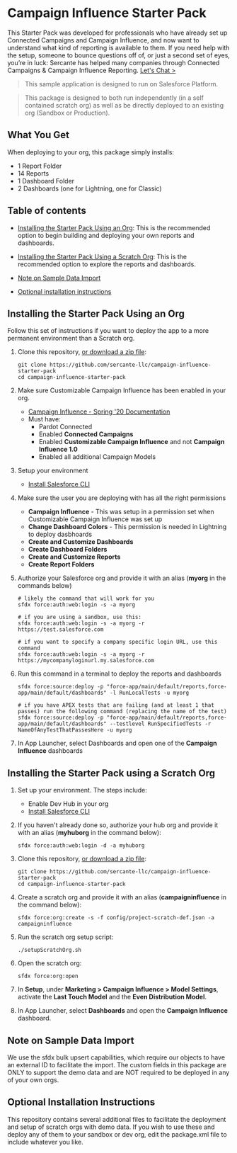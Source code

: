 # Campaign Influence Starter Pack

This Starter Pack was developed for professionals who have already set up Connected Campaigns and Campaign Influence, and now want to understand what kind of reporting is available to them. If you need help with the setup, someone to bounce questions off of, or just a second set of eyes, you’re in luck: Sercante has helped many companies through Connected Campaigns & Campaign Influence Reporting. [Let's Chat >](https://www.sercante.com/contact-us/)

> This sample application is designed to run on Salesforce Platform. 

> This package is designed to both run independently (in a self contained scratch org) as well as be directly deployed to an existing org (Sandbox or Production).

## What You Get
When deploying to your org, this package simply installs:
- 1 Report Folder
- 14 Reports
- 1 Dashboard Folder
- 2 Dashboards (one for Lightning, one for Classic)

## Table of contents

- [Installing the Starter Pack Using an Org](#installing-the-starter-pack-using-an-org): This is the recommended option to begin building and deploying your own reports and dashboards.

- [Installing the Starter Pack Using a Scratch Org](#installing-the-starter-pack-using-a-scratch-org): This is the recommended option to explore the reports and dashboards.

- [Note on Sample Data Import](#note-on-sample-data-import)

- [Optional installation instructions](#optional-installation-instructions)

## Installing the Starter Pack Using an Org

Follow this set of instructions if you want to deploy the app to a more permanent environment than a Scratch org.

1. Clone this repository, [or download a zip file](https://github.com/sercante-llc/campaign-influence-starter-pack/archive/master.zip):

    ```
    git clone https://github.com/sercante-llc/campaign-influence-starter-pack
    cd campaign-influence-starter-pack
    ```

1. Make sure Customizable Campaign Influence has been enabled in your org.
    - [Campaign Influence - Spring '20 Documentation](https://resources.docs.salesforce.com/latest/latest/en-us/sfdc/pdf/campaign_influence_implementation_guide.pdf)
    - Must have:
        - Pardot Connected
        - Enabled **Connected Campaigns**
        - Enabled **Customizable Campaign Influence** and not **Campaign Influence 1.0**
        - Enabled all additional Campaign Models

1. Setup your environment
    - [Install Salesforce CLI](https://developer.salesforce.com/docs/atlas.en-us.sfdx_setup.meta/sfdx_setup/sfdx_setup_install_cli.htm)

1. Make sure the user you are deploying with has all the right permissions
    - **Campaign Influence** - This was setup in a permission set when Customizable Campaign Influence was set up
    - **Change Dashboard Colors** - This permission is needed in Lightning to deploy dasbhoards
    - **Create and Customize Dashboards**
    - **Create Dashboard Folders**
    - **Create and Customize Reports**
    - **Create Report Folders**

1. Authorize your Salesforce org and provide it with an alias (**myorg** in the commands below)
    ```
    # likely the command that will work for you
    sfdx force:auth:web:login -s -a myorg

    # if you are using a sandbox, use this:
    sfdx force:auth:web:login -s -a myorg -r https://test.salesforce.com

    # if you want to specify a company specific login URL, use this command
    sfdx force:auth:web:login -s -a myorg -r https://mycompanyloginurl.my.salesforce.com
    ```

1. Run this command in a terminal to deploy the reports and dashboards
    ```
    sfdx force:source:deploy -p "force-app/main/default/reports,force-app/main/default/dashboards" -l RunLocalTests -u myorg
    
    # if you have APEX tests that are failing (and at least 1 that passes) run the following command (replacing the name of the test)
    sfdx force:source:deploy -p "force-app/main/default/reports,force-app/main/default/dashboards" --testlevel RunSpecifiedTests -r NameOfAnyTestThatPassesHere -u myorg
    ```

1. In App Launcher, select Dashboards and open one of the **Campaign Influence** dashboards

## Installing the Starter Pack using a Scratch Org

1. Set up your environment. The steps include:

    - Enable Dev Hub in your org
    - [Install Salesforce CLI](https://developer.salesforce.com/docs/atlas.en-us.sfdx_setup.meta/sfdx_setup/sfdx_setup_install_cli.htm)

1. If you haven't already done so, authorize your hub org and provide it with an alias (**myhuborg** in the command below):

    ```
    sfdx force:auth:web:login -d -a myhuborg
    ```

1. Clone this repository, [or download a zip file](https://github.com/sercante-llc/campaign-influence-starter-pack/archive/master.zip):

    ```
    git clone https://github.com/sercante-llc/campaign-influence-starter-pack
    cd campaign-influence-starter-pack
    ```

1. Create a scratch org and provide it with an alias (**campaigninfluence** in the command below):

    ```
    sfdx force:org:create -s -f config/project-scratch-def.json -a campaigninfluence
    ```

1. Run the scratch org setup script:

    ```
    ./setupScratchOrg.sh
    ```

1. Open the scratch org:

    ```
    sfdx force:org:open
    ```

1. In **Setup**, under **Marketing > Campaign Influence > Model Settings**, activate the **Last Touch Model** and the **Even Distribution Model**.

1. In App Launcher, select **Dashboards** and open the **Campaign Influence** dashboard.

## Note on Sample Data Import

We use the sfdx bulk upsert capabilities, which require our objects to have an external ID to facilitate the import. The custom fields in this package are ONLY to support the demo data and are NOT required to be deployed in any of your own orgs.

## Optional Installation Instructions

This repository contains several additional files to facilitate the deployment and setup of scratch orgs with demo data. If you wish to use these and deploy any of them to your sandbox or dev org, edit the package.xml file to include whatever you like.